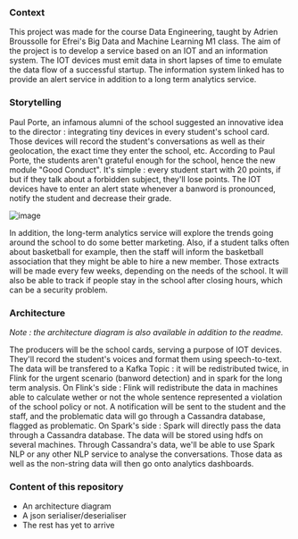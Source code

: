 ### Context
This project was made for the course Data Engineering, taught by Adrien Broussolle for Efrei's Big Data and Machine Learning M1 class.
The aim of the project is to develop a service based on an IOT and an information system. The IOT devices must emit data in short lapses of time to emulate the data flow of a successful startup.
The information system linked has to provide an alert service in addition to a long term analytics service.

### Storytelling
Paul Porte, an infamous alumni of the school suggested an innovative idea to the director : integrating tiny devices in every student's school card. Those devices will record the student's conversations as well as their geolocation, the exact time they enter the school, etc.
According to Paul Porte, the students aren't grateful enough for the school, hence the new module "Good Conduct". It's simple : every student start with 20 points, if but if they talk about a forbidden subject, they'll lose points. 
The IOT devices have to enter an alert state whenever a banword is pronounced, notify the student and decrease their grade.

![image](https://github.com/FannyC13/Projet_DE/assets/75856103/b33dfd95-648c-40ce-ac19-35a4bf0819fd)

In addition, the long-term analytics service will explore the trends going around the school to do some better marketing. Also, if a student talks often about basketball for example, then the staff will inform the basketball association that they might be able to hire a new member. 
Those extracts will be made every few weeks, depending on the needs of the school. It will also be able to track if people stay in the school after closing hours, which can be a security problem.

### Architecture

*Note : the architecture diagram is also available in addition to the readme.*

The producers will be the school cards, serving a purpose of IOT devices. They'll record the student's voices and format them using speech-to-text. 
The data will be transfered to a Kafka Topic : it will be redistributed twice, in Flink for the urgent scenario (banword detection) and in spark for the long term analysis.
On Flink's side : Flink will redistribute the data in machines able to calculate wether or not the whole sentence represented a violation of the school policy or not. A notification will be sent to the student and the staff, and the problematic data will go through a Cassandra database, flagged as problematic.
On Spark's side : Spark will directly pass the data through a Cassandra database. The data will be stored using hdfs on several machines. Through Cassandra's data, we'll be able to use Spark NLP or any other NLP service to analyse the conversations. Those data as well as the non-string data will then go onto analytics dashboards.

### Content of this repository 
- An architecture diagram
- A json serialiser/deserialiser
- The rest has yet to arrive
